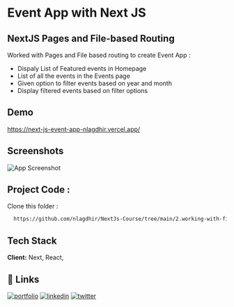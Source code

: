 
# Event App with Next JS
## NextJS Pages and File-based Routing

Worked with Pages and File based routing to create Event App : 

- Dispaly List of Featured events in Homepage
- List of all the events in the Events page
- Given option to filter events based on year and month
- Display filtered events based on filter options


## Demo

https://next-js-event-app-nlagdhir.vercel.app/


## Screenshots

![App Screenshot](https://i.ibb.co/VQVWnDm/image.png?text=App+Screenshot+Here)


## Project Code : 

Clone this folder : 

```bash
  https://github.com/nlagdhir/NextJs-Course/tree/main/2.working-with-file-based-routing
```

## Tech Stack

**Client:** Next, React,

## 🔗 Links
[![portfolio](https://img.shields.io/badge/my_portfolio-000?style=for-the-badge&logo=ko-fi&logoColor=white)](https://nlagdhir.in/)
[![linkedin](https://img.shields.io/badge/linkedin-0A66C2?style=for-the-badge&logo=linkedin&logoColor=white)](https://www.linkedin.com/in/nileshlagdhir/)
[![twitter](https://img.shields.io/badge/twitter-1DA1F2?style=for-the-badge&logo=twitter&logoColor=white)](https://twitter.com/nlagdhir)